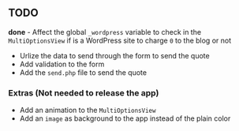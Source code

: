 ## TODO

**done** - Affect the global `_wordpress` variable to check in the `MultiOptionsView` if is a WordPress site to charge `0` to the blog or not
- Urlize the data to send through the form to send the quote
- Add validation to the form
- Add the `send.php` file to send the quote

### Extras (Not needed to release the app)

- Add an animation to the `MultiOptionsView`
- Add an `image` as background to the app instead of the plain color
